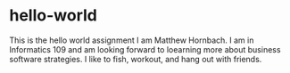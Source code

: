# hello-world
This is the hello world assignment
I am Matthew Hornbach. I am in Informatics 109 and am looking forward to loearning more about business software strategies. I like to fish, workout, and hang out with friends.
